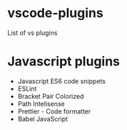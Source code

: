 # vscode-plugins
List of vs plugins
# Javascript plugins
* Javascript ES6 code snippets
* ESLint
* Bracket Pair Colorized
* Path Intelisense
* Prettier - Code formatter
* Babel JavaScript
